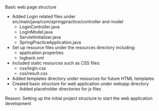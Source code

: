 Basic web page structure

- Added Login related files under src/main/java/com/springpractice/controller and model
  - LoginController.java
  - LoginModel.java
  - ServletInitializer.java
  - SpringPracticeApplication.java
- Set up resource files under the resources directory including:
  - application.properties
  - logback.xml
- Included static resources such as CSS files:
  - css/login.css
  - css/result.css
- Added templates directory under resources for future HTML templates
- Created basic structure for web application under webapp directory
  - Added placeholder directories for js files

Reason: Setting up the initial project structure to start the web application development
